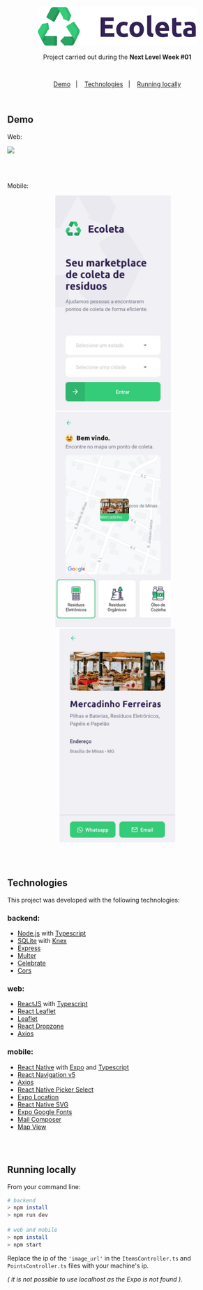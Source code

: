 <div align="center">

  <img src="./web/src/assets/logo.svg">
  
  <br/>
  
  <p>Project carried out during the <b>Next Level Week #01</b></p>

</div>

<br>

<p align="center">
  <a href="#demo">Demo</a>&nbsp;&nbsp;&nbsp;|&nbsp;&nbsp;&nbsp;
  <a href="#techs">Technologies</a>&nbsp;&nbsp;&nbsp;|&nbsp;&nbsp;&nbsp;
  <a href="#running-locally">Running locally</a>
</p>

<br>


<h2 id="demo"> Demo </h2>

Web:

<img src="./prints/web.gif" />

<br/>&nbsp;

Mobile:

<div align="center">
  <img src="./prints/home-mobile.jpeg" width="265" />&nbsp;&nbsp;&nbsp;&nbsp;&nbsp;
  <img src="./prints/points-mobile.jpeg" width="265" />&nbsp;&nbsp;&nbsp;&nbsp;&nbsp;
  <img src="./prints/details-mobile.jpeg" width="265" />
</div>

<br/>&nbsp;

<h2 id="techs"> Technologies </h2>

This project was developed with the following technologies:

### backend:
- [Node.js](https://nodejs.org/en/docs/) with [Typescript](https://www.typescriptlang.org/)
- [SQLite](https://www.sqlite.org/index.html) with [Knex](http://knexjs.org/)
- [Express](https://expressjs.com/)
- [Multer](https://www.npmjs.com/package/multer)
- [Celebrate](https://www.npmjs.com/package/celebrate)
- [Cors](https://github.com/expressjs/cors)

### web:
- [ReactJS](https://reactjs.org/) with [Typescript](https://www.typescriptlang.org/)
- [React Leaflet](https://react-leaflet.js.org/)
- [Leaflet](https://leafletjs.com/)
- [React Dropzone](https://react-dropzone.js.org/)
- [Axios](https://github.com/axios/axios)

### mobile:
- [React Native](https://reactnative.dev/) with [Expo](https://docs.expo.io/) and [Typescript](https://www.typescriptlang.org/)
- [React Navigation v5](https://reactnavigation.org/)
- [Axios](https://github.com/axios/axios)
- [React Native Picker Select](https://www.npmjs.com/package/react-native-picker-select)
- [Expo Location](https://docs.expo.io/versions/latest/sdk/location/)
- [React Native SVG](https://docs.expo.io/versions/latest/sdk/svg/)
- [Expo Google Fonts](https://github.com/expo/google-fonts)
- [Mail Composer](https://docs.expo.io/versions/latest/sdk/mail-composer/)
- [Map View](https://docs.expo.io/versions/latest/sdk/map-view/)

<br/>&nbsp;

<h2 id="running-locally"> Running locally </h2>

From your command line:
```sh
# backend
> npm install
> npm run dev

# web and mobile
> npm install
> npm start
```

Replace the ip of the ```'image_url'``` in the ``ItemsController.ts`` and ``PointsController.ts`` files with your machine's ip.

<i>( it is not possible to use localhost as the Expo is not found ).</i>
